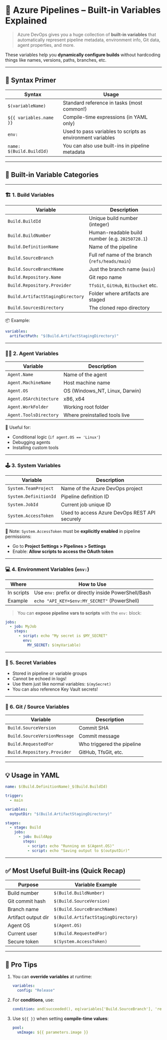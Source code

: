# 🧠 Azure Pipelines – Built-in Variables Explained

> Azure DevOps gives you a huge collection of **built-in variables** that automatically represent pipeline metadata, environment info, Git data, agent properties, and more.

These variables help you **dynamically configure builds** without hardcoding things like names, versions, paths, branches, etc.

---

## 🧪 Syntax Primer

| Syntax                   | Usage                                                      |
| ------------------------ | ---------------------------------------------------------- |
| `$(variableName)`        | Standard reference in tasks (most common!)                 |
| `${{ variables.name }}`  | Compile-time expressions (in YAML only)                    |
| `env:`                   | Used to pass variables to scripts as environment variables |
| `name: $(Build.BuildId)` | You can also use built-ins in pipeline metadata            |

---

## 🧾 Built-in Variable Categories

---

### 🏗️ 1. Build Variables

| Variable                         | Description                                     |
| -------------------------------- | ----------------------------------------------- |
| `Build.BuildId`                  | Unique build number (integer)                   |
| `Build.BuildNumber`              | Human-readable build number (e.g. `20250728.1`) |
| `Build.DefinitionName`           | Name of the pipeline                            |
| `Build.SourceBranch`             | Full ref name of the branch (`refs/heads/main`) |
| `Build.SourceBranchName`         | Just the branch name (`main`)                   |
| `Build.Repository.Name`          | Git repo name                                   |
| `Build.Repository.Provider`      | `TfsGit`, `GitHub`, `Bitbucket` etc.            |
| `Build.ArtifactStagingDirectory` | Folder where artifacts are staged               |
| `Build.SourcesDirectory`         | The cloned repo directory                       |

📦 Example:

```yaml
variables:
  artifactPath: "$(Build.ArtifactStagingDirectory)"
```

---

### 🧑‍💻 2. Agent Variables

| Variable               | Description                    |
| ---------------------- | ------------------------------ |
| `Agent.Name`           | Name of the agent              |
| `Agent.MachineName`    | Host machine name              |
| `Agent.OS`             | OS (Windows_NT, Linux, Darwin) |
| `Agent.OSArchitecture` | x86, x64                       |
| `Agent.WorkFolder`     | Working root folder            |
| `Agent.ToolsDirectory` | Where preinstalled tools live  |

🧪 Useful for:

- Conditional logic (`if agent.OS == 'Linux'`)
- Debugging agents
- Installing custom tools

---

### 🕹️ 3. System Variables

| Variable              | Description                                   |
| --------------------- | --------------------------------------------- |
| `System.TeamProject`  | Name of the Azure DevOps project              |
| `System.DefinitionId` | Pipeline definition ID                        |
| `System.JobId`        | Current job unique ID                         |
| `System.AccessToken`  | Used to access Azure DevOps REST API securely |

🛑 Note: `System.AccessToken` must be **explicitly enabled** in pipeline permissions:

- Go to **Project Settings > Pipelines > Settings**
- Enable: **Allow scripts to access the OAuth token**

---

### 💻 4. Environment Variables (`env:`)

| Where      | How to Use                                           |
| ---------- | ---------------------------------------------------- |
| In scripts | Use `env:` prefix or directly inside PowerShell/Bash |
| Example    | `echo "API_KEY=$env:MY_SECRET"` (PowerShell)         |

> You can **expose pipeline vars to scripts** with the `env:` block:

```yaml
jobs:
  - job: MyJob
    steps:
      - script: echo "My secret is $MY_SECRET"
        env:
          MY_SECRET: $(myVariable)
```

---

### 🔐 5. Secret Variables

- Stored in pipeline or variable groups
- Cannot be echoed in logs!
- Use them just like normal variables: `$(mySecret)`
- You can also reference Key Vault secrets!

---

### 🌳 6. Git / Source Variables

| Variable                     | Description                |
| ---------------------------- | -------------------------- |
| `Build.SourceVersion`        | Commit SHA                 |
| `Build.SourceVersionMessage` | Commit message             |
| `Build.RequestedFor`         | Who triggered the pipeline |
| `Build.Repository.Provider`  | GitHub, TfsGit, etc.       |

---

## 💡 Usage in YAML

```yaml
name: $(Build.DefinitionName)_$(Build.BuildId)

trigger:
  - main

variables:
  outputDir: "$(Build.ArtifactStagingDirectory)"

stages:
  - stage: Build
    jobs:
      - job: BuildApp
        steps:
          - script: echo "Running on $(Agent.OS)"
          - script: echo "Saving output to $(outputDir)"
```

---

## ✅ Most Useful Built-ins (Quick Recap)

| Purpose             | Variable Example                    |
| ------------------- | ----------------------------------- |
| Build number        | `$(Build.BuildNumber)`              |
| Git commit hash     | `$(Build.SourceVersion)`            |
| Branch name         | `$(Build.SourceBranchName)`         |
| Artifact output dir | `$(Build.ArtifactStagingDirectory)` |
| Agent OS            | `$(Agent.OS)`                       |
| Current user        | `$(Build.RequestedFor)`             |
| Secure token        | `$(System.AccessToken)`             |

---

## 🤖 Pro Tips

1. You can **override variables** at runtime:

   ```yaml
   variables:
     config: "Release"
   ```

2. For **conditions**, use:

   ```yaml
   condition: and(succeeded(), eq(variables['Build.SourceBranch'], 'refs/heads/main'))
   ```

3. Use `${{ }}` when setting **compile-time values**:

   ```yaml
   pool:
     vmImage: ${{ parameters.image }}
   ```
